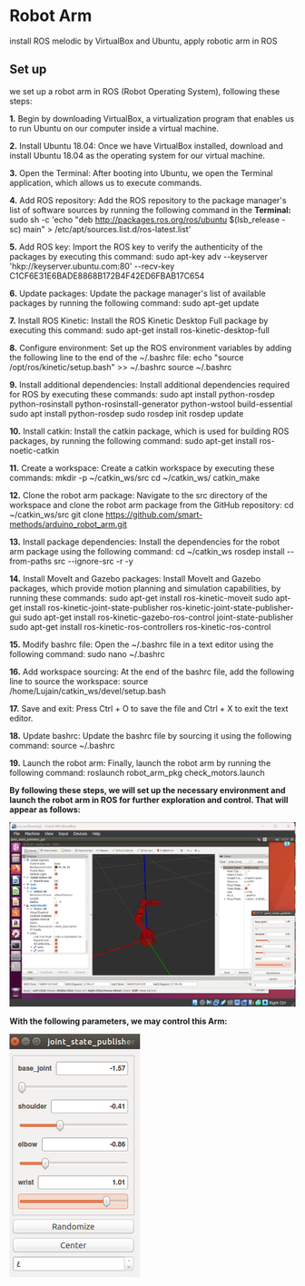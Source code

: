 # Robot Arm
install ROS melodic by VirtualBox and Ubuntu, apply robotic arm in ROS
## Set up
we set up a robot arm in ROS (Robot Operating System), following these steps:

 **1.** Begin by downloading VirtualBox, a virtualization program that enables us to run Ubuntu on our computer inside a virtual machine.

 **2.** Install Ubuntu 18.04: Once we have VirtualBox installed, download and install Ubuntu 18.04 as the operating system for our virtual machine.

 **3.** Open the Terminal: After booting into Ubuntu, we open the Terminal application, which allows us to execute commands.

 **4.** Add ROS repository: Add the ROS repository to the package manager's list of software sources by running the following command in the **Terminal:**
     sudo sh -c 'echo "deb http://packages.ros.org/ros/ubuntu $(lsb_release -sc) main" > /etc/apt/sources.list.d/ros-latest.list'

 **5.** Add ROS key: Import the ROS key to verify the authenticity of the packages by executing this command:
     sudo apt-key adv --keyserver 'hkp://keyserver.ubuntu.com:80' --recv-key C1CF6E31E6BADE8868B172B4F42ED6FBAB17C654

 **6.** Update packages: Update the package manager's list of available packages by running the following command:
     sudo apt-get update

 **7.** Install ROS Kinetic: Install the ROS Kinetic Desktop Full package by executing this command:
    sudo apt-get install ros-kinetic-desktop-full

 **8.** Configure environment: Set up the ROS environment variables by adding the following line to the end of the ~/.bashrc file:
   echo "source /opt/ros/kinetic/setup.bash" >> ~/.bashrc
   source ~/.bashrc

 **9.** Install additional dependencies: Install additional dependencies required for ROS by executing these commands:
   sudo apt install python-rosdep python-rosinstall python-rosinstall-generator python-wstool build-essential
   sudo apt install python-rosdep
   sudo rosdep init
   rosdep update

 **10.** Install catkin: Install the catkin package, which is used for building ROS packages, by running the following command:
   sudo apt-get install ros-noetic-catkin

 **11.**	Create a workspace: Create a catkin workspace by executing these commands:
  mkdir -p ~/catkin_ws/src
  cd ~/catkin_ws/
  catkin_make

 **12.**	Clone the robot arm package: Navigate to the src directory of the workspace and clone the robot arm package from the GitHub repository:
  cd ~/catkin_ws/src
  git clone https://github.com/smart-methods/arduino_robot_arm.git

 **13.**	Install package dependencies: Install the dependencies for the robot arm package using the following command:
  cd ~/catkin_ws
  rosdep install --from-paths src --ignore-src -r -y

 **14.**	Install MoveIt and Gazebo packages: Install MoveIt and Gazebo packages, which provide motion planning and simulation capabilities, by running these commands:
  sudo apt-get install ros-kinetic-moveit
  sudo apt-get install ros-kinetic-joint-state-publisher ros-kinetic-joint-state-publisher-gui
  sudo apt-get install ros-kinetic-gazebo-ros-control joint-state-publisher
  sudo apt-get install ros-kinetic-ros-controllers ros-kinetic-ros-control

 **15.**	Modify bashrc file: Open the ~/.bashrc file in a text editor using the following command:
  sudo nano ~/.bashrc

 **16.**	Add workspace sourcing: At the end of the bashrc file, add the following line to source the workspace:
  source /home/Lujain/catkin_ws/devel/setup.bash

 **17.**	Save and exit: Press Ctrl + O to save the file and Ctrl + X to exit the text editor.

 **18.**	Update bashrc: Update the bashrc file by sourcing it using the following command:
  source ~/.bashrc

 **19.**	Launch the robot arm: Finally, launch the robot arm by running the following command:
  roslaunch robot_arm_pkg check_motors.launch

**By following these steps, we will set up the necessary environment and launch the robot arm in ROS for further exploration and control. That will appear as follows:** 

![picture](RobotArm.png)

**With the following parameters, we may control this Arm:**
 
![picture2](ArmControl.png)
